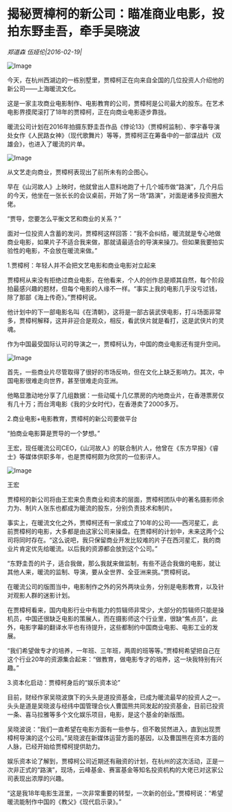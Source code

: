 # 揭秘贾樟柯的新公司：瞄准商业电影，投拍东野圭吾，牵手吴晓波

*郑道森 伍娅伦|2016-02-19|*

![Image](http://static.ylzbl.com/uploads/ueditor/php/upload/image/20170927/1506517247588157.jpeg)

今天，在杭州西湖边的一栋别墅里，贾樟柯正在向来自全国的几位投资人介绍他的新公司——上海暖流文化。

这是一家主攻商业电影制作、电影教育的公司，贾樟柯是公司最大的股东。在艺术电影界摸爬滚打了18年的贾樟柯，正在向商业电影逐步靠拢。

暖流公司计划在2016年拍摄东野圭吾作品《悖论13》（贾樟柯监制）、李宇春导演处女作《人民路女神》（现代歌舞片）等等，贾樟柯正在筹备中的一部谍战片《双雄会》，也进入了暖流的片单。

![Image](http://si1.go2yd.com/get-image/0H1NuwXC5lQ)

从文艺走向商业，贾樟柯表现出了前所未有的企图心。

早在《山河故人》上映时，他就曾出人意料地跑了十几个城市做“路演”，几个月后的今天，他坐在一张长长的会议桌前，开始了另一场“路演”，对面是诸多投资圈大佬。

“贾导，您要怎么平衡文艺和商业的关系？”

面对一位投资人含蓄的发问，贾樟柯这样回答：“我不会纠结，暖流就是专心地做商业电影，如果片子不适合我来做，那就请最适合的导演来操刀。但如果我要拍实验性的电影，不会放在暖流来做。”

1.贾樟柯：年轻人并不会把文艺电影和商业电影对立起来

贾樟柯从来没有拒绝过商业电影，在他看来，个人的创作总是顺其自然，每个阶段拍最感兴趣的题材，但每个电影的人缘不一样。“事实上我的电影几乎没亏过钱，除了那部《海上传奇》。”贾樟柯说。

他计划中的下一部电影名叫《在清朝》，这将是一部古装武侠电影，打斗场面非常多，贾樟柯解释，这并非迎合是观众，相反，看武侠片就是看打，这是武侠片的灵魂。

作为中国最受国际认可的导演之一，贾樟柯认为，中国的商业电影还有提升空间。

![Image](http://si1.go2yd.com/get-image/0H1Nuxw9Dw8)

首先，一些商业片尽管取得了很好的市场反响，但在文化上缺乏影响力。其次，中国电影很难走向世界，甚至很难走向亚洲。

他略显激动地分享了几组数据：一些动辄十几亿票房的内地商业片，在香港票房仅有几十万；而台湾电影《我的少女时代》，在香港卖了2000多万。

2.商业电影+电影教育，贾樟柯的新公司要做平台

“拍商业电影算是贾导的一个梦想。”

王宏，现任暖流公司CEO，《山河故人》的联合制片人，他曾在《东方早报》《睿士》等媒体供职多年，也是贾樟柯颇为欣赏的一位影评人。

![Image](http://si1.go2yd.com/get-image/0H1NuvEOLFA)

王宏

贾樟柯的新公司将由王宏来负责商业和资本的层面，贾樟柯团队中的著名摄影师余力为、制片人张东也都成为暖流的股东，分别负责技术和制片。

事实上，在暖流文化之外，贾樟柯还有一家成立了10年的公司——西河星汇，此前贾樟柯的电影，大多都是由这家公司来操盘。在贾樟柯的计划中，未来这两个公司将同时存在。“这么说吧，我只保留商业开发比较难的片子在西河星汇，我的商业片肯定优先给暖流。以后我的资源都会放到这个公司。”

“东野圭吾的片子，适合我做，那么我就来做监制，有些不适合我做的电影，就让其他人来，暖流的监制、导演，要从全世界、全亚洲来挑。”贾樟柯说。

在暖流公司的版图当中，电影制作之外的另外两块业务，分别是电影教育，以及针对观影人群的迷影计划。

在贾樟柯看来，国内电影行业中有能力的剪辑师非常少，大部分的剪辑师只能是操机员，中国还很缺乏电影的策展人，而在摄影师这个行业里，很缺“焦点员”，此外，电影字幕的翻译水平也有待提升，这些都制约中国商业电影、电影工业的发展。

“我们希望做专才的培养，一年班、三年班，两周的班等等。”贾樟柯希望把自己在这个行业20年的资源集合起来：“做教育，做电影专才的培养，这一块我特别有兴趣。”

3.资本化启动：贾樟柯身后的“娱乐资本论”

目前，财经作家吴晓波旗下的头头是道投资基金，已成为暖流最早的投资人之一。头头是道是吴晓波与经纬中国管理合伙人曹国熊共同发起的投资基金，目前已投资一条、喜马拉雅等多个文化娱乐项目，电影，是这个基金的新版图。

吴晓波说：“我们一直希望在电影方面有一些参与，但不敢贸然进入，直到出现贾樟柯导演的这个公司。”吴晓波在新媒体运营方面的基因，以及曹国熊在资本方面的人脉，已经开始给贾樟柯提供助力。

娱乐资本论了解到，贾樟柯公司近期还有融资的计划，在杭州的这次活动，正是一次非正式的“路演”，现场，云峰基金、赛富基金等知名投资机构的大佬已对这家公司表现出浓厚的兴趣。

“这是我18年电影生涯里，一次非常重要的转型，一次新的创业。”贾樟柯说：“希望暖流能制作中国的《教父》《现代启示录》。”

